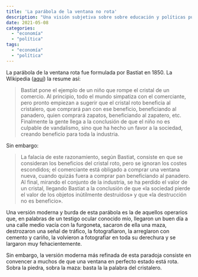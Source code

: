 ```yaml
---
title: 'La parábola de la ventana no rota'
description: "Una visión subjetiva sobre sobre educación y políticas públicas al respecto"
date: 2021-05-08
categories:
  - "economía"
  - "política"
tags:
  - "economía"
  - "política"
---
```


La parábola de la ventana rota fue formulada por Bastiat en 1850. La Wikipedia ([aquí](https://es.wikipedia.org/wiki/Falacia_de_la_ventana_rota)) la resume así:

> Bastiat pone el ejemplo de un niño que rompe el cristal de un comercio. Al principio, todo el mundo simpatiza con el comerciante, pero pronto empiezan a sugerir que el cristal roto beneficia al cristalero, que comprará pan con ese beneficio, beneficiando al panadero, quien comprará zapatos, beneficiando al zapatero, etc. Finalmente la gente llega a la conclusión de que el niño no es culpable de vandalismo, sino que ha hecho un favor a la sociedad, creando beneficio para toda la industria.

Sin embargo:

> La falacia de este razonamiento, según Bastiat, consiste en que se consideran los beneficios del cristal roto, pero se ignoran los costes escondidos; el comerciante está obligado a comprar una ventana nueva, cuando quizás fuera a comprar pan beneficiando al panadero. Al final, mirando el conjunto de la industria, se ha perdido el valor de un cristal, llegando Bastiat a la conclusión de que «la sociedad pierde el valor de los objetos inútilmente destruidos» y que «la destrucción no es beneficio».

Una versión moderna y burda de esta parábola es la de aquellos operarios que, en palabras de un testigo ocular conocido mío, llegaron un buen día a una calle medio vacía con la furgoneta, sacaron de ella una maza, destrozaron una señal de tráfico, la fotografiaron, la arreglaron con cemento y cariño, la volvieron a fotografiar en toda su derechura y se largaron muy fehacientemente.

Sin embargo, la versión moderna más refinada de esta paradoja consiste en convencer a muchos de que una ventana en perfecto estado está rota. Sobra la piedra, sobra la maza: basta la la palabra del cristalero.